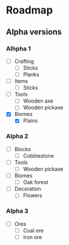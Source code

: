 # Roadmap
## Alpha versions
### Alhpha 1
- [ ] Crafting
    - [ ] Sticks
    - [ ] Planks
- [ ] Items
    - [ ] Sticks
- [ ] Tools
    - [ ] Wooden axe
    - [ ] Wooden pickaxe
- [x] Biomes
    - [x] Plains

### Alpha 2
- [ ] Blocks
    - [ ] Cobblestone
- [ ] Tools
    - [ ] Wooden pickaxe
- [ ] Biomes
    - [ ] Oak forest
- [ ] Decoration
    - [ ] Flowers

### Alpha 3
- [ ] Ores
    - [ ] Coal ore
    - [ ] Iron ore